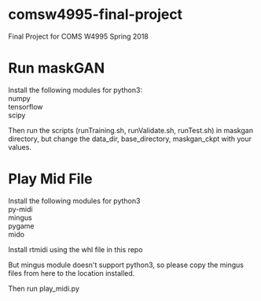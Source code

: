 # comsw4995-final-project
Final Project for COMS W4995 Spring 2018

# Run maskGAN
Install the following modules for python3:<br/>
numpy<br/>
tensorflow<br/>
scipy<br/>

Then run the scripts (runTraining.sh, runValidate.sh, runTest.sh) in maskgan directory, but change the data_dir, base_directory, maskgan_ckpt with your values.<br/>

# Play Mid File
Install the following modules for python3<br/>
py-midi<br/>
mingus<br/>
pygame<br/>
mido<br/>

Install rtmidi using the whl file in this repo<br/>

But mingus module doesn't support python3, so please copy the mingus files from here to the location installed.<br/>

Then run play_midi.py
